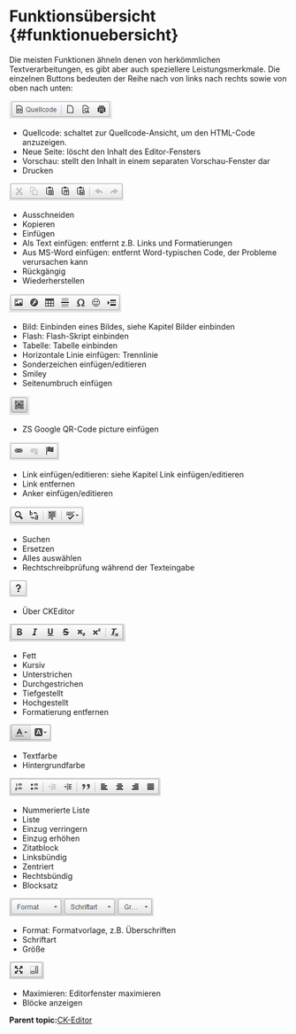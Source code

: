 # Funktionsübersicht {#funktionuebersicht}

Die meisten Funktionen ähneln denen von herkömmlichen Textverarbeitungen, es gibt aber auch speziellere Leistungsmerkmale. Die einzelnen Buttons bedeuten der Reihe nach von links nach rechts sowie von oben nach unten:

![](Bilder/Icons/CK00_Quellcode.PNG)

-   Quellcode: schaltet zur Quellcode-Ansicht, um den HTML-Code anzuzeigen.
-   Neue Seite: löscht den Inhalt des Editor-Fensters
-   Vorschau: stellt den Inhalt in einem separaten Vorschau-Fenster dar
-   Drucken

![](Bilder/Icons/CK01_Ausschneiden.PNG)

-   Ausschneiden
-   Kopieren
-   Einfügen
-   Als Text einfügen: entfernt z.B. Links und Formatierungen
-   Aus MS-Word einfügen: entfernt Word-typischen Code, der Probleme verursachen kann
-   Rückgängig
-   Wiederherstellen

![](Bilder/Icons/CK02_Bild.PNG)

-   Bild: Einbinden eines Bildes, siehe Kapitel Bilder einbinden
-   Flash: Flash-Skript einbinden
-   Tabelle: Tabelle einbinden
-   Horizontale Linie einfügen: Trennlinie
-   Sonderzeichen einfügen/editieren
-   Smiley
-   Seitenumbruch einfügen

![](Bilder/Icons/CK03_QR.PNG)

-   ZS Google QR-Code picture einfügen

![](Bilder/Icons/CK04_Link.PNG)

-   Link einfügen/editieren: siehe Kapitel Link einfügen/editieren
-   Link entfernen
-   Anker einfügen/editieren

![](Bilder/Icons/CK05_Suchen.PNG)

-   Suchen
-   Ersetzen
-   Alles auswählen
-   Rechtschreibprüfung während der Texteingabe

![](Bilder/Icons/CK07_Hilfe.PNG)

-   Über CKEditor

![](Bilder/Icons/CK08_Bold.PNG)

-   Fett
-   Kursiv
-   Unterstrichen
-   Durchgestrichen
-   Tiefgestellt
-   Hochgestellt
-   Formatierung entfernen

![](Bilder/Icons/CK09_Textfarbe.PNG)

-   Textfarbe
-   Hintergrundfarbe

![](Bilder/Icons/CK10_OL.PNG)

-   Nummerierte Liste
-   Liste
-   Einzug verringern
-   Einzug erhöhen
-   Zitatblock
-   Linksbündig
-   Zentriert
-   Rechtsbündig
-   Blocksatz

![](Bilder/Icons/CK11_Format.PNG)

-   Format: Formatvorlage, z.B. Überschriften
-   Schriftart
-   Größe

![](Bilder/Icons/CK12_Vollbild.PNG)

-   Maximieren: Editorfenster maximieren
-   Blöcke anzeigen

**Parent topic:**[CK-Editor](3_4_CK_Editor.md)

